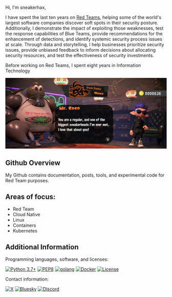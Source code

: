 Hi, I'm sneakerhax,

I have spent the last ten years on [Red Teams](https://en.wikipedia.org/wiki/Red_team), helping some of the world's largest software companies discover soft spots in their security posture. Additionally, I demonstrate the impact of exploiting those weaknesses, test the response capabilities of Blue Teams, provide recommendations for the enhancement of detections, and identify systemic security process issues at scale. Through data and storytelling, I help businesses prioritize security issues, provide unbiased feedback to inform decisions about allocating security resources, and test the effectiveness of security investments.

Before working on Red Teams, I spent eight years in Information Technology

![alt text](.img/sneakerhax_banner.png)

## Github Overview

My Github contains documentation, posts, tools, and experimental code for Red Team purposes.

## Areas of focus:

* Red Team
* Cloud Native
* Linux
* Containers
* Kubernetes

## Additional Information

Programming languages, software, and licenses:

[![Python 3.7+](https://img.shields.io/badge/python-3.7+-FADA5E.svg?logo=python)](https://www.python.org/) [![PEP8](https://img.shields.io/badge/code%20style-pep8-red.svg)](https://www.python.org/dev/peps/pep-0008/) [![golang](https://img.shields.io/badge/golang-1.19+-29BEB0.svg?logo=GO)](https://go.dev/)
[![Docker](https://img.shields.io/badge/dockerhub-sneakerhax-0db7ed.svg?logo=docker)](http://hub.docker.com/u/sneakerhax) [![License](https://img.shields.io/badge/license-GPL3-lightgrey.svg)](https://www.gnu.org/licenses/gpl-3.0.en.html)

Contact information:

[![X](https://img.shields.io/badge/x.com-sneakerhax-222222?logo=x)](https://x.com/sneakerhax) [![Bluesky](https://img.shields.io/badge/Bluesky-sneakerhax-1684FF?logo=bluesky)](https://bsky.app/profile/sneakerhax.com) [![Discord](https://img.shields.io/badge/Discord-snizzy-7289da?logo=discord)](https://discord.gg/CNSV86mnjC)
